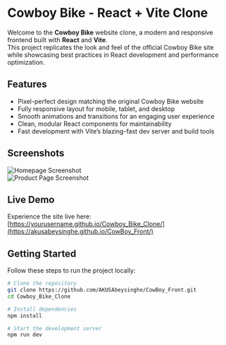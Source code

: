 # Cowboy Bike - React + Vite Clone

Welcome to the **Cowboy Bike** website clone, a modern and responsive frontend built with **React** and **Vite**.  
This project replicates the look and feel of the official Cowboy Bike site while showcasing best practices in React development and performance optimization.

## Features

- Pixel-perfect design matching the original Cowboy Bike website  
- Fully responsive layout for mobile, tablet, and desktop  
- Smooth animations and transitions for an engaging user experience  
- Clean, modular React components for maintainability  
- Fast development with Vite’s blazing-fast dev server and build tools  

## Screenshots

<!-- Add your screenshots below -->

![Homepage Screenshot](src/assets/screenshots/homepage.png)  
![Product Page Screenshot](src/assets/screenshots/product-page.png)  

## Live Demo

Experience the site live here:  
[https://yourusername.github.io/Cowboy_Bike_Clone/](https://akusabeysinghe.github.io/CowBoy_Front/)

## Getting Started

Follow these steps to run the project locally:

```bash
# Clone the repository
git clone https://github.com/AKUSAbeysinghe/CowBoy_Front.git
cd Cowboy_Bike_Clone

# Install dependencies
npm install

# Start the development server
npm run dev

